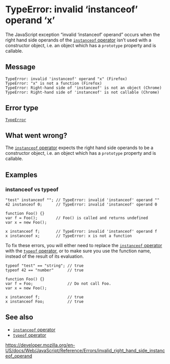 TypeError: invalid ‘instanceof’ operand ‘x’
===========================================

The JavaScript exception “invalid ‘instanceof’ operand” occurs when the right hand side operands of the [`instanceof` operator](../operators/instanceof) isn’t used with a constructor object, i.e. an object which has a `prototype` property and is callable.

Message
-------

    TypeError: invalid 'instanceof' operand "x" (Firefox)
    TypeError: "x" is not a function (Firefox)
    TypeError: Right-hand side of 'instanceof' is not an object (Chrome)
    TypeError: Right-hand side of 'instanceof' is not callable (Chrome)

Error type
----------

[`TypeError`](../global_objects/typeerror)

What went wrong?
----------------

The [`instanceof` operator](../operators/instanceof) expects the right hand side operands to be a constructor object, i.e. an object which has a `prototype` property and is callable.

Examples
--------

### instanceof vs typeof

    "test" instanceof ""; // TypeError: invalid 'instanceof' operand ""
    42 instanceof 0;      // TypeError: invalid 'instanceof' operand 0

    function Foo() {}
    var f = Foo();        // Foo() is called and returns undefined
    var x = new Foo();

    x instanceof f;       // TypeError: invalid 'instanceof' operand f
    x instanceof x;       // TypeError: x is not a function

To fix these errors, you will either need to replace the [`instanceof` operator](../operators/instanceof) with the [`typeof` operator](../operators/typeof), or to make sure you use the function name, instead of the result of its evaluation.

    typeof "test" == "string"; // true
    typeof 42 == "number"      // true

    function Foo() {}
    var f = Foo;               // Do not call Foo.
    var x = new Foo();

    x instanceof f;            // true
    x instanceof Foo;          // true

See also
--------

-   [`instanceof` operator](../operators/instanceof)
-   [`typeof` operator](../operators/typeof)

<a href="https://developer.mozilla.org/en-US/docs/Web/JavaScript/Reference/Errors/invalid_right_hand_side_instanceof_operand" class="_attribution-link">https://developer.mozilla.org/en-US/docs/Web/JavaScript/Reference/Errors/invalid_right_hand_side_instanceof_operand</a>
